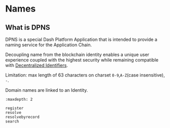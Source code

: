 # Names

## What is DPNS

DPNS is a special Dash Platform Application that is intended to provide a naming service for the Application Chain.  

Decoupling name from the blockchain identity enables a unique user experience coupled with the highest security while remaining compatible with [Decentralized Identifiers](https://www.w3.org/TR/did-core/).

Limitation: max length of 63 characters on charset `0-9`,`A-Z`(case insensitive), `-`.

Domain names are linked to an Identity.

```{toctree}
:maxdepth: 2

register
resolve
resolvebyrecord
search
```
